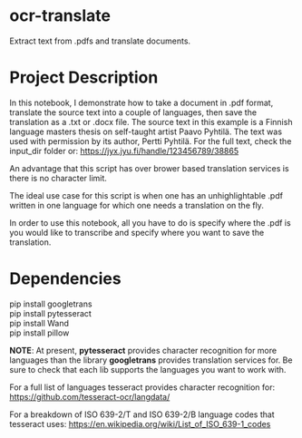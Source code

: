 # ocr-translate
Extract text from .pdfs and translate documents.

# Project Description

In this notebook, I demonstrate how to take a document in .pdf format, translate the source text into a couple of languages, then save the translation as a .txt or .docx file. The source text in this example is a Finnish language masters thesis on self-taught artist Paavo Pyhtilä. The text was used with permission by its author, Pertti Pyhtilä. For the full text, check the input_dir folder or: https://jyx.jyu.fi/handle/123456789/38865 <br>

An advantage that this script has over brower based translation services is there is no character limit. <br> 

The ideal use case for this script is when one has an unhighlightable .pdf written in one language for which one needs a translation on the fly. <br> 

In order to use this notebook, all you have to do is specify where the .pdf is you would like to transcribe and specify where you want to save the translation. 

# Dependencies
pip install googletrans <br>
pip install pytesseract <br>
pip install Wand <br>
pip install pillow <br>

<b>NOTE</b>:
At present, <b>pytesseract</b> provides character recognition for more languages than the library <b>googletrans</b> provides translation services for. Be sure to check that each lib supports the languages you want to work with.  

For a full list of languages tesseract provides character recognition for:
https://github.com/tesseract-ocr/langdata/

For a breakdown of ISO 639-2/T and ISO 639-2/B language codes that tesseract uses:
https://en.wikipedia.org/wiki/List_of_ISO_639-1_codes

